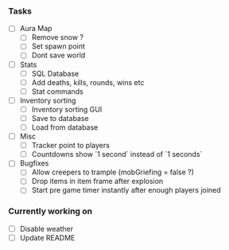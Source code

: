 ### Tasks

- [ ] Aura Map
    - [ ] Remove snow ?
    - [ ] Set spawn point
    - [ ] Dont save world
- [ ] Stats
    - [ ] SQL Database
    - [ ] Add deaths, kills, rounds, wins etc
    - [ ] Stat commands
- [ ] Inventory sorting
    - [ ] Inventory sorting GUI
    - [ ] Save to database
    - [ ] Load from database
- [ ] Misc
    - [ ] Tracker point to players
    - [ ] Countdowns show ´1 second´ instead of ´1 seconds´
- [ ] Bugfixes
    - [ ] Allow creepers to trample (mobGriefing = false ?)
    - [ ] Drop items in item frame after explosion
    - [ ] Start pre game timer instantly after enough players joined

### Currently working on

- [ ] Disable weather
- [ ] Update README